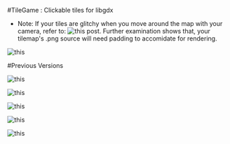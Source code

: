 #TileGame : Clickable tiles for libgdx 
- Note: If your tiles are glitchy when you move around the map with your camera, refer to: ![this post](https://stackoverflow.com/questions/23144367/why-do-i-have-lines-going-across-my-libgdx-game-using-tiled). Further examination shows that, your tilemap's .png source will need padding to accomidate for rendering.

![this](https://i.imgur.com/55dhP74.gif "Current Game")

#Previous Versions

![this](https://i.imgur.com/WULtDf7.gif "Previous build")

![this](https://i.imgur.com/FneO2PQ.gif "Previous build")

![this](https://i.imgur.com/sK1EFue.gif "Previous build")

![this](https://i.imgur.com/12XLU83.gif "Previous build")

![this](https://i.imgur.com/zB6Ts7c.gif "Previous build")
